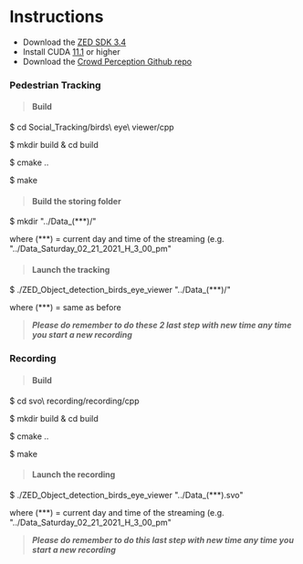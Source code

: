 # Instructions 

* Download the [ZED SDK 3.4](https://www.stereolabs.com/developers/release/) 
* Install CUDA [11.1](https://developer.nvidia.com/cuda-11.1.0-download-archive) or higher
* Download the [Crowd Perception Github repo](https://github.com/Baldins/crowd_perception.git)

### Pedestrian Tracking 

> #### Build

$ cd Social_Tracking/birds\ eye\ viewer/cpp

$ mkdir build & cd build

$ cmake ..

$ make

> #### Build the storing folder 

$ mkdir "../Data_(***)/"

where (***) = current day and time of the streaming (e.g. "../Data_Saturday_02_21_2021_H_3_00_pm" 

> #### Launch the tracking 

 $ ./ZED_Object_detection_birds_eye_viewer "../Data_(***)/"

where (***) = same as before

> ***Please do remember to do these 2 last step with new time any time you start a new recording***

### Recording 

> #### Build

$ cd svo\ recording/recording/cpp

$ mkdir build & cd build

$ cmake ..

$ make

> #### Launch the recording 

$ ./ZED_Object_detection_birds_eye_viewer "../Data_(***).svo"

where (***) = current day and time of the streaming (e.g. "../Data_Saturday_02_21_2021_H_3_00_pm" 

> ***Please do remember to do this last step with new time any time you start a new recording***
